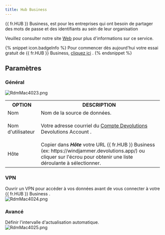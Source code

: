 ```yaml
---
title: Hub Business
---
```

{{ fr.HUB }} Business, est pour les entreprises qui ont besoin de partager des mots de passe et des identifiants au sein de leur organisation  

Veuillez consulter notre site [Web](https://devolutions.net/password-hub/fr) pour plus d&apos;informations sur ce service. 

{% snippet icon.badgeInfo %} 
Pour commencer dès aujourd&apos;hui votre essai gratuit de {{ fr.HUB }} Business, [cliquez ici](https://devolutions.net/password-hub/fr/business/sign-up) . 
{% endsnippet %}
 
## Paramètres 

### Général 

![RdmMac4023.png](/img/fr/rdm/mac/RdmMac4023.png) 

<table>
	<tr>
		<th>
OPTION 
		</th>
		<th>
DESCRIPTION 
		</th>
	</tr>
	<tr>
		<td>
Nom 
		</td>
		<td>
Nom de la source de données. 
		</td>
	</tr>
	<tr>
		<td>
Nom d&apos;utilisateur 
		</td>
		<td>

Votre adresse courriel du [Compte Devolutions](https://portal.devolutions.com/) Devolutions Account . 
		</td>
	</tr>
	<tr>
		<td>
Hôte 
		</td>
		<td>
Copier dans ***Hôte*** votre URL {{ fr.HUB }} Business (ex: https<area>://windjammer.devolutions.app/) ou cliquer sur l&apos;écrou pour obtenir une liste déroulante à sélectionner. 
		</td>
	</tr>
</table>

### VPN 

Ouvrir un VPN pour accéder à vos données avant de vous connecter à votre {{ fr.HUB }} Business .  
![RdmMac4024.png](/img/fr/rdm/mac/RdmMac4024.png) 

### Avancé 

Définir l&apos;intervalle d&apos;actualisation automatique.  
![RdmMac4025.png](/img/fr/rdm/mac/RdmMac4025.png) 

